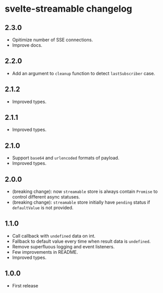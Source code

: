 # svelte-streamable changelog

## 2.3.0
* Opitimize number of SSE connections.
* Improve docs.

## 2.2.0
* Add an argument to `cleanup` function to detect `lastSubscriber` case.

## 2.1.2
* Improved types.

## 2.1.1
* Improved types.

## 2.1.0
* Support `base64` and `urlencoded` formats of payload.
* Improved types.

## 2.0.0

* (breaking change): now `streamable` store is always contain `Promise` to control different async statuses.
* (breaking change): `streamable` store initially have `pending` status if `defaultValue` is not provided.

## 1.1.0

* Call callback with `undefined` data on int.
* Fallback to default value every time when result data is `undefined`.
* Remove superfluous logging and event listeners.
* Few improvements in README.
* Improved types.

## 1.0.0

* First release
